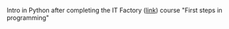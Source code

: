 Intro in Python
after completing the IT Factory ([link](https://www.itfactory.ro/)) course "First steps in programming"
